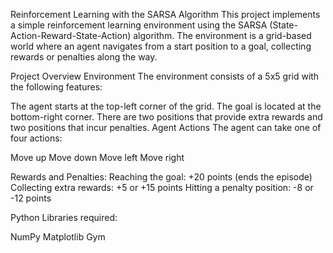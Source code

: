Reinforcement Learning with the SARSA Algorithm
This project implements a simple reinforcement learning environment using the SARSA (State-Action-Reward-State-Action) algorithm. The environment is a grid-based world where an agent navigates from a start position to a goal, collecting rewards or penalties along the way.

Project Overview
Environment
The environment consists of a 5x5 grid with the following features:

The agent starts at the top-left corner of the grid.
The goal is located at the bottom-right corner.
There are two positions that provide extra rewards and two positions that incur penalties.
Agent Actions
The agent can take one of four actions:

Move up
Move down
Move left
Move right

Rewards and Penalties:
Reaching the goal: +20 points (ends the episode)
Collecting extra rewards: +5 or +15 points
Hitting a penalty position: -8 or -12 points



Python Libraries required:

NumPy
Matplotlib
Gym
